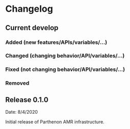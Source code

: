 # Changelog

## Current develop

### Added (new features/APIs/variables/...)

### Changed (changing behavior/API/variables/...)

### Fixed (not changing behavior/API/variables/...)

### Removed

## Release 0.1.0
Date: 8/4/2020

Initial release of Parthenon AMR infrastructure.
